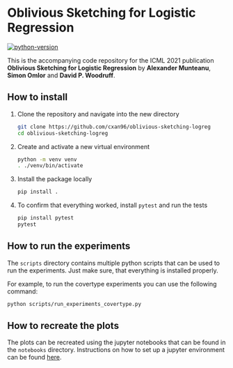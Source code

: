 # Oblivious Sketching for Logistic Regression

[![python-version](https://img.shields.io/badge/python-3.8%20%7C%203.9-blue)](https://img.shields.io/badge/python-3.8%20%7C%203.9-blue)

This is the accompanying code repository for the ICML 2021 publication
**Oblivious Sketching for Logistic Regression** by
**Alexander Munteanu**, **Simon Omlor** and **David P. Woodruff**.

## How to install

1. Clone the repository and navigate into the new directory

   ```bash
   git clone https://github.com/cxan96/oblivious-sketching-logreg
   cd oblivious-sketching-logreg
   ```

2. Create and activate a new virtual environment

   ```bash
   python -m venv venv
   . ./venv/bin/activate
   ```

3. Install the package locally

   ```bash
   pip install .
   ```

4. To confirm that everything worked, install `pytest` and run the tests
   ```bash
   pip install pytest
   pytest
   ```

## How to run the experiments

The `scripts` directory contains multiple python scripts that can be
used to run the experiments.
Just make sure, that everything is installed properly.

For example, to run the covertype experiments you can use the following command:

```bash
python scripts/run_experiments_covertype.py
```

## How to recreate the plots

The plots can be recreated using the jupyter notebooks that can be
found in the `notebooks` directory.
Instructions on how to set up a jupyter environment can be found
[here](https://jupyter.org/).
